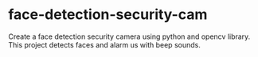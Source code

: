 # face-detection-security-cam
Create a face detection security camera using python and opencv library. This project detects faces and alarm us with beep sounds. 
